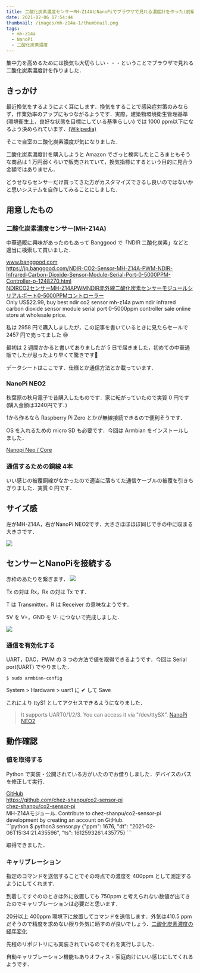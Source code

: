 ```yaml
---
title: 二酸化炭素濃度センサーMH-Z14AとNanoPiでブラウザで見れる濃度計を作った(前編)
date: 2021-02-06 17:54:44
thumbnail: /images/mh-z14a-1/thumbnail.png
tags:
  - mh-z14a
  - NanoPi
  - 二酸化炭素濃度
---
```


集中力を高めるためには換気も大切らしい・・・ということでブラウザで見れる二酸化炭素濃度計を作りました．

<!-- more -->

## きっかけ
最近換気をするようによく耳にします．換気をすることで感染症対策のみならず，作業効率のアップにもつながるようです．実際，建築物環境衛生管理基準(環境衛生上，良好な状態を目標にしている基準らしい) では 1000 ppm以下になるよう決められています．[(Wikipedia)](https://ja.wikipedia.org/wiki/%E5%BB%BA%E7%AF%89%E7%89%A9%E7%92%B0%E5%A2%83%E8%A1%9B%E7%94%9F%E7%AE%A1%E7%90%86%E5%9F%BA%E6%BA%96)

そこで自室の二酸化炭素濃度が気になりました．

二酸化炭素濃度計を購入しようと Amazon でざっと検索したところまともそうな商品は 1 万円弱くらいで販売されていて，換気指標にするという目的に見合う金額ではありません．

どうせならセンサーだけ買ってきた方がカスタマイズできるし良いのではないかと思いシステムを自作してみることにしました．

## 用意したもの

### 二酸化炭素濃度センサー(MH-Z14A)

中華通販に興味があったのもあって Banggood で「NDIR 二酸化炭素」などと適当に検索して買いました．

<div class="bcard-wrapper"><span class="bcard-header"><div class="bcard-site"><a href="https://jp.banggood.com/NDIR-CO2-Sensor-MH-Z14A-PWM-NDIR-Infrared-Carbon-Dioxide-Sensor-Module-Serial-Port-0-5000PPM-Controller-p-1248270.html" rel="nofollow" target="_blank">www.banggood.com</a></div><div class="bcard-url"><a href="https://jp.banggood.com/NDIR-CO2-Sensor-MH-Z14A-PWM-NDIR-Infrared-Carbon-Dioxide-Sensor-Module-Serial-Port-0-5000PPM-Controller-p-1248270.html" rel="nofollow" target="_blank">https://jp.banggood.com/NDIR-CO2-Sensor-MH-Z14A-PWM-NDIR-Infrared-Carbon-Dioxide-Sensor-Module-Serial-Port-0-5000PPM-Controller-p-1248270.html</a></div></span><span class="bcard-main"><div class="bcard-title"><a href="https://jp.banggood.com/NDIR-CO2-Sensor-MH-Z14A-PWM-NDIR-Infrared-Carbon-Dioxide-Sensor-Module-Serial-Port-0-5000PPM-Controller-p-1248270.html" rel="nofollow" target="_blank">NDIRCO2センサーMH-Z14APWMNDIR赤外線二酸化炭素センサーモジュールシリアルポート0-5000PPMコントローラー</a></div><div class="bcard-description">Only US$22.99, buy best ndir co2 sensor mh-z14a pwm ndir infrared carbon dioxide sensor module serial port 0-5000ppm controller sale online store at wholesale price.</div></span></div>

私は 2958 円で購入しましたが，この記事を書いているときに見たらセールで 2457 円で売ってました 😢

最初は 2 週間かかると書いてありましたが 5 日で届きました，初めての中華通販でしたが思ったより早くて驚きです💨

データシートはここです．仕様とか通信方法とか載っています．

[](https://www.winsen-sensor.com/d/files/MH-Z14A.pdf)


### NanoPi NEO2 

秋葉原の秋月電子で昔購入したものです．家に転がっていたので実質 0 円です(購入金額は3240円です．)

1から作るなら Raspberry Pi Zero とかが無線接続できるので便利そうです．

OS を入れるための micro SD も必要です．今回は Armbian をインストールしました．

[Nanopi Neo / Core](https://www.armbian.com/nanopi-neo/)

### 通信するための銅線 4本

いい感じの被覆銅線がなかったので適当に落ちてた通信ケーブルの被覆を引きちぎりました．実質 0 円です．

## サイズ感

左がMH-Z14A，右がNanoPi NEO2です．大きさほぼほぼ同じで手の中に収まる大きさです．

![](/images/mh-z14a-1/1.png)

## センサーとNanoPiを接続する

赤枠のあたりを繋ぎます．
![](/images/mh-z14a-1/2.png)

Tx の対は Rx，Rx の対は Tx です．

T は Transmitter，R は Receiver の意味なようです．

5V を V+，GND を V- につないで完成しました．

![](/images/mh-z14a-1/3.png)

### 通信を有効化する

UART，DAC，PWM の 3 つの方法で値を取得できるようです．今回は Serial port(UART) でやりました．

`$ sudo armbian-config`

System > Hardware > uart1 に ✔ して Save

これにより ttyS1 としてアクセスできるようになりました．

> It supports UART0/1/2/3. You can access it via "/dev/ttySX".
[NanoPi NEO2](http://wiki.friendlyarm.com/wiki/index.php/NanoPi_NEO2)

## 動作確認
### 値を取得する
Python で実装・公開されている方がいたのでお借りしました．デバイスのパスを修正して実行．


<div class="bcard-wrapper"><span class="bcard-header"><div class="bcard-site"><a href="https://github.com/chez-shanpu/co2-sensor-pi" rel="nofollow" target="_blank">GitHub</a></div><div class="bcard-url"><a href="https://github.com/chez-shanpu/co2-sensor-pi" rel="nofollow" target="_blank">https://github.com/chez-shanpu/co2-sensor-pi</a></div></span><span class="bcard-main"><div class="bcard-title"><a href="https://github.com/chez-shanpu/co2-sensor-pi" rel="nofollow" target="_blank">chez-shanpu/co2-sensor-pi</a></div><div class="bcard-description">MH-Z14Aモジュール. Contribute to chez-shanpu/co2-sensor-pi development by creating an account on GitHub.</div></span></div>
```python
$ python3 sensor.py
{"ppm": 1676, "dt": "2021-02-06T15:34:21.435596", "ts": 1612593261.435775}
```

取得できました．

### キャリブレーション

指定のコマンドを送信することでその時点での濃度を 400ppm として測定するようにしてくれます．

到着してすぐののときは外に放置しても 750ppm と考えられない数値が出てきたのでキャリブレーションは必要だと思います．

20分以上 400ppm 環境下に放置してコマンドを送信します．外気は410.5 ppm だそうので精度を求めない限り外気に晒すのが良いでしょう．[二酸化炭素濃度の経年変化](https://ds.data.jma.go.jp/ghg/kanshi/ghgp/co2_trend.html)

先程のリポジトリにも実装されているのでそれを実行しました．

自動キャリブレーション機能もありオフィス・家庭向けにいい感じにしてくれるようです．